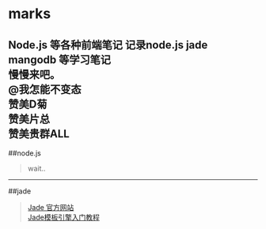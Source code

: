 # marks
Node.js 等各种前端笔记
记录node.js jade mangodb 等学习笔记  
慢慢来吧。  
@我怎能不变态  
赞美D菊  
赞美片总  
赞美贵群ALL
---

##node.js  
>wait..
---

##jade
>[Jade 官方网站](http://jade-lang.com/)  
>[Jade模板引擎入门教程](http://my.oschina.net/willSoft/blog/87496)
